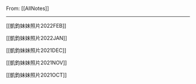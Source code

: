 From: [[AllNotes]]

---

[[凱鈞妹妹照片2022FEB]]

[[凱鈞妹妹照片2022JAN]]

[[凱鈞妹妹照片2021DEC]]

[[凱鈞妹妹照片2021NOV]]

[[凱鈞妹妹照片2021OCT]]

